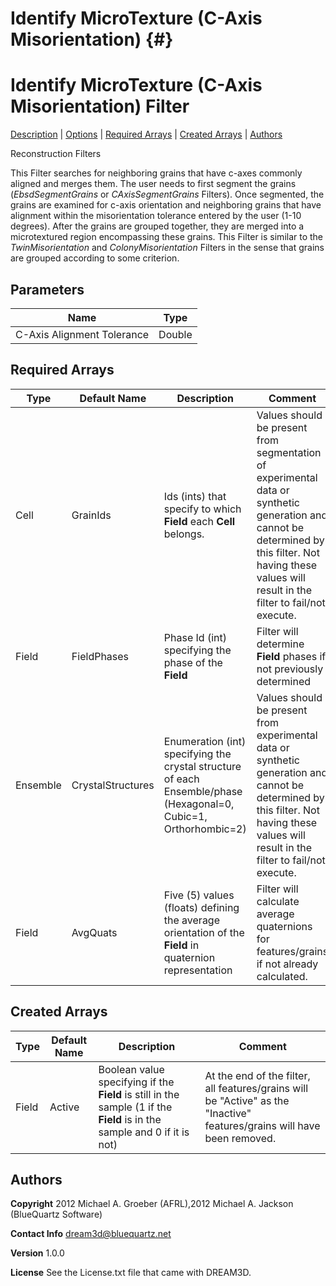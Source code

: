 Identify MicroTexture (C-Axis Misorientation) {#}
======
<h1 class="pHeading1">Identify MicroTexture (C-Axis Misorientation) Filter</h1>
<p class="pCellBody">
<a href="../ReconstructionFilters/GroupMicroTextureRegions.html#wp2">Description</a> | <a href="../ReconstructionFilters/GroupMicroTextureRegions.html#wp3">Options</a> | <a href="../ReconstructionFilters/GroupMicroTextureRegions.html#wp4">Required Arrays</a> | <a href="../ReconstructionFilters/GroupMicroTextureRegions.html#wp5">Created Arrays</a> | <a href="../ReconstructionFilters/GroupMicroTextureRegions.html#wp1">Authors</a> 

Reconstruction Filters


This Filter searches for neighboring grains that have c-axes commonly aligned and merges them. The user needs to first segment the grains (_EbsdSegmentGrains_ or _CAxisSegmentGrains_ Filters). Once segmented, the grains are examined for c-axis orientation and neighboring grains that have alignment within the misorientation tolerance entered by the user (1-10 degrees). After the grains are grouped together, they are merged into a microtextured region encompassing these grains.
This Filter is similar to the _TwinMisorientation_ and _ColonyMisorientation_ Filters in the sense that grains are grouped according to some criterion.


## Parameters ##

| Name | Type |
|------|------|
| C-Axis Alignment Tolerance | Double |

## Required Arrays ##

| Type | Default Name | Description | Comment |
|------|--------------|-------------|---------|
| Cell | GrainIds | Ids (ints) that specify to which **Field** each **Cell** belongs. | Values should be present from segmentation of experimental data or synthetic generation and cannot be determined by this filter. Not having these values will result in the filter to fail/not execute. |
| Field | FieldPhases | Phase Id (int) specifying the phase of the **Field** | Filter will determine **Field** phases if not previously determined |
| Ensemble | CrystalStructures | Enumeration (int) specifying the crystal structure of each Ensemble/phase (Hexagonal=0, Cubic=1, Orthorhombic=2) | Values should be present from experimental data or synthetic generation and cannot be determined by this filter. Not having these values will result in the filter to fail/not execute. |
| Field | AvgQuats | Five (5) values (floats) defining the average orientation of the **Field** in quaternion representation | Filter will calculate average quaternions for features/grains if not already calculated. |

## Created Arrays ##

| Type | Default Name | Description | Comment |
|------|--------------|-------------|---------|
| Field | Active | Boolean value specifying if the **Field** is still in the sample (1 if the **Field** is in the sample and 0 if it is not) | At the end of the filter, all features/grains will be "Active" as the "Inactive" features/grains will have been removed.  |

## Authors ##

**Copyright** 2012 Michael A. Groeber (AFRL),2012 Michael A. Jackson (BlueQuartz Software)

**Contact Info** dream3d@bluequartz.net

**Version** 1.0.0

**License**  See the License.txt file that came with DREAM3D.



